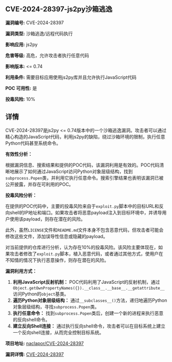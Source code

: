## CVE-2024-28397-js2py沙箱逃逸

**漏洞编号:** CVE-2024-28397

**漏洞类型:** 沙箱逃逸/远程代码执行

**影响应用:** js2py

**危害等级:** 高危，允许攻击者执行任意代码

**影响版本:** <= 0.74

**利用条件:** 需要目标应用使用js2py库并且允许执行JavaScript代码

**POC 可用性:** 是

**投毒风险:** 10%

## 详情

CVE-2024-28397是js2py <= 0.74版本中的一个沙箱逃逸漏洞。攻击者可以通过精心构造的JavaScript代码，利用js2py的缺陷，绕过沙箱环境的限制，执行任意Python代码甚至系统命令。

**有效性分析：**

根据漏洞信息、搜索结果和提供的POC代码，该漏洞利用是有效的。POC代码清晰地展示了如何通过JavaScript访问Python对象层级结构，找到`subprocess.Popen`类，并利用它执行任意命令。搜索引擎结果也表明该漏洞已被公开披露，并存在可利用的POC。

**投毒风险分析：**

在提供的POC代码中，主要的投毒风险来自于`exploit.py`脚本中的目标URL和反向shell的IP地址和端口。如果攻击者将恶意payload注入到目标环境中，并诱导用户使用该payload，则存在潜在的风险。

此外，虽然`LICENSE`文件和`README.md`文件本身不包含恶意代码，但攻击者可能会修改这些文件，添加误导性信息或隐藏的payload。

对当前提供的仓库进行分析，认为存在10%的投毒风险。该风险主要体现在，如果攻击者修改了`exploit.py`脚本，植入恶意代码，或者通过其他方式，使用户在不知情的情况下执行恶意操作，则存在潜在的风险。

**漏洞利用方式：**

1.  **利用JavaScript反射机制：** POC代码利用了JavaScript的反射机制，通过`Object.getOwnPropertyNames({}).__class__.__base__.__getattribute__`访问Python的`object`基类。
2.  **遍历Python对象层级结构：** 通过`__subclasses__()`方法，递归地遍历Python对象层级结构，寻找`subprocess.Popen`类。
3.  **执行任意命令：** 找到`subprocess.Popen`类后，创建一个新的进程来执行恶意的反向shell命令。
4.  **建立反向Shell连接：** 通过执行反向shell命令，攻击者可以在目标系统上建立一个反向shell连接，从而完全控制目标系统。

**项目地址:** [naclapor/CVE-2024-28397](https://github.com/naclapor/CVE-2024-28397)

**漏洞详情:** [CVE-2024-28397](https://nvd.nist.gov/vuln/detail/CVE-2024-28397)